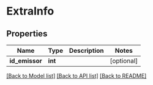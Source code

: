 # ExtraInfo

## Properties
Name | Type | Description | Notes
------------ | ------------- | ------------- | -------------
**id_emissor** | **int** |  | [optional] 

[[Back to Model list]](../README.md#documentation-for-models) [[Back to API list]](../README.md#documentation-for-api-endpoints) [[Back to README]](../README.md)


